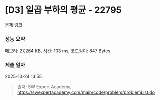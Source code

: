 # [D3] 일곱 부하의 평균 - 22795 

[문제 링크](https://swexpertacademy.com/main/code/problem/problemDetail.do?contestProbId=AZND_Dyq8SUDFAWB) 

### 성능 요약

메모리: 27,264 KB, 시간: 103 ms, 코드길이: 847 Bytes

### 제출 일자

2025-10-24 13:55



> 출처: SW Expert Academy, https://swexpertacademy.com/main/code/problem/problemList.do